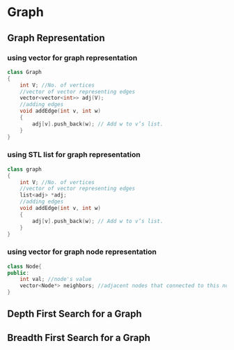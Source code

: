 # Graph
## Graph Representation
### using vector for graph representation
```c++
class Graph
{
    int V; //No. of vertices
    //vector of vector representing edges
    vector<vector<int>> adj(V);
    //adding edges
    void addEdge(int v, int w)
    {
        adj[v].push_back(w); // Add w to v’s list.
    }
}
```
### using STL list for graph representation
```c++
class graph
{
    int V; //No. of vertices
    //vector of vector representing edges
    list<adj> *adj;
    //adding edges
    void addEdge(int v, int w)
    {
        adj[v].push_back(w); // Add w to v’s list.
    }
}
```

### using vector for graph node representation
```c++
class Node{
public:
    int val; //node's value
    vector<Node*> neighbors; //adjacent nodes that connected to this node
}
```



## Depth First Search for a Graph

## Breadth First Search for a Graph

